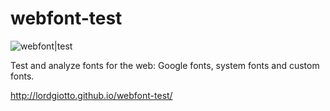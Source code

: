 webfont-test
============

![webfont|test](https://github.com/lordgiotto/webfont-test/raw/gh-pages/img/screen.png)

Test and analyze fonts for the web: Google fonts, system fonts and custom fonts.

http://lordgiotto.github.io/webfont-test/

